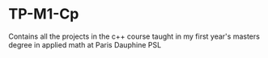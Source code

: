 # TP-M1-Cp
Contains all the projects in the c++ course taught in my first year's masters degree in applied math at Paris Dauphine PSL
